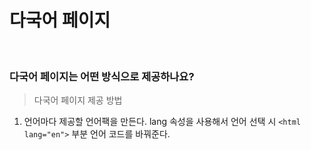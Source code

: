 # 다국어 페이지

<br/>

### 다국어 페이지는 어떤 방식으로 제공하나요?

> 다국어 페이지 제공 방법

1. 언어마다 제공할 언어팩을 만든다.
   lang 속성을 사용해서 언어 선택 시 `<html lang="en">` 부분 언어 코드를 바꿔준다.
